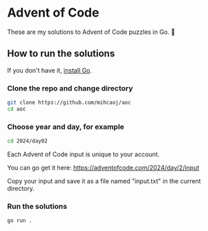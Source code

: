 # Advent of Code

These are my solutions to Advent of Code puzzles in Go. 🎄

## How to run the solutions

If you don't have it, [install Go](https://go.dev/dl/).

### Clone the repo and change directory
```bash
git clone https://github.com/mihcaoj/aoc
cd aoc
```

### Choose year and day, for example
```bash
cd 2024/day02
```

Each Advent of Code input is unique to your account. 

You can go get it here: https://adventofcode.com/2024/day/2/input

Copy your input and save it as a file named "input.txt" in the current directory.

### Run the solutions
```bash
go run .
```
